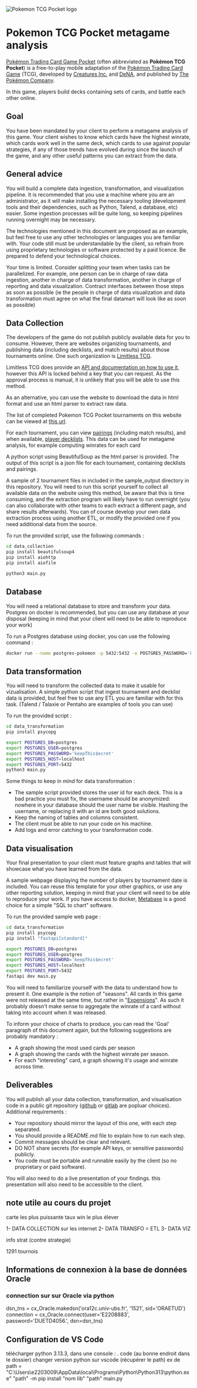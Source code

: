 ![Pokemon TCG Pocket logo](https://upload.wikimedia.org/wikipedia/commons/c/c2/Pokemon_TCG_Pocket_logo.png)
# Pokemon TCG Pocket metagame analysis

[Pokémon Trading Card Game Pocket](https://en.wikipedia.org/wiki/Pok%C3%A9mon_Trading_Card_Game_Pocket) (often abbreviated as **Pokémon TCG Pocket**) is a free-to-play mobile adaptation of the [Pokémon Trading Card Game](https://en.wikipedia.org/wiki/Pok%C3%A9mon_Trading_Card_Game) (TCG), developed by [Creatures Inc.](https://en.wikipedia.org/wiki/Creatures_Inc.) and [DeNA](https://en.wikipedia.org/wiki/DeNA), and published by [The Pokémon Company](https://en.wikipedia.org/wiki/The_Pok%C3%A9mon_Company).

In this game, players build decks containing sets of cards, and battle each other online.

## Goal

You have been mandated by your client to perform a metagame analysis of this game. Your client wishes to know which cards have the highest winrate, which cards work well in the same deck, which cards to use against popular strategies, if any of those trends have evolved during since the launch of the game, and any other useful patterns you can extract from the data.

## General advice

You will build a complete data ingestion, transformation, and visualization pipeline. It is recommended that you use a machine where you are an administrator, as it will make installing the necessary tooling (development tools and their dependencies, such as Python, Talend, a database, etc) easier. Some ingestion processes will be quite long, so keeping pipelines running overnight may be necessary.

The technologies mentioned in this document are proposed as an example, but feel free to use any other technologies or languages you are familiar with. Your code still must be understandable by the client, so refrain from using proprietary technologies or software protected by a paid licence. Be prepared to defend your technological choices.

Your time is limited. Consider splitting your team when tasks can be parallelized. For example, one person can be in charge of raw data ingestion, another in charge of data transformation, another in charge of reporting and data visualization. Contract interfaces between those steps as soon as possible (ie the people in charge of data visualization and data transformation must agree on what the final datamart will look like as soon as possible)

## Data Collection

The developers of the game do not publish publicly available data for you to consume. However, there are websites organizing tournaments, and publishing data (including decklists, and match results) about those tournaments online. One such organization is [Limitless TCG](https://play.limitlesstcg.com).

Limitless TCG does provide an [API and documentation on how to use it,](https://docs.limitlesstcg.com/developer.html) however this API is locked behind a key that you can request. As the approval process is manual, it is unlikely that you will be able to use this method.

As an alternative, you can use the website to download the data in html format and use an html parser to extract raw data.

The list of completed Pokemon TCG Pocket tournaments on this website can be viewed at [this url](https://play.limitlesstcg.com/tournaments/completed?game=POCKET&format=STANDARD&platform=all&type=online&time=all).

For each tournament, you can view [pairings](https://play.limitlesstcg.com/tournament/6823dbb84c6488b18ed5e5d2/pairings) (including match results), and when available, [player decklists](https://play.limitlesstcg.com/tournament/6823dbb84c6488b18ed5e5d2/player/wiloxomega/decklist). This data can be used for metagame analysis, for example computing winrates for each card

A python script using BeautifulSoup as the html parser is provided. The output of this script is a json file for each tournament, containing decklists and pairings.

A sample of 2 tournament files in included in the sample_output directory in this repository. You will need to run this script yourself to collect all available data on the website using this method, be aware that this is time consuming, and the extraction program will likely have to run overnight (you can also collaborate with other teams to each extract a different page, and share results afterwards). You can of course develop your own data extraction process using another ETL, or modify the provided one if you need additional data from the source.

To run the provided script, use the following commands :
```bash
cd data_collection
pip install beautifulsoup4
pip install aiohttp
pip install aiofile

python3 main.py
```

## Database
You will need a relational database to store and transform your data. Postgres on docker is recommended, but you can use any database at your disposal (keeping in mind that your client will need to be able to reproduce your work)

To run a Postgres database using docker, you can use the following command :
```bash
docker run --name postgres-pokemon -p 5432:5432 -e POSTGRES_PASSWORD='keepThis$ecret' -d postgres
```

## Data transformation
You will need to transform the collected data to make it usable for vizualisation. A simple python script that ingest tournament and decklist data is provided, but feel free to use any ETL you are familiar with for this task. (Talend / Talaxie or Pentaho are examples of tools you can use)

To run the provided script :
```bash
cd data_transformation
pip install psycopg

export POSTGRES_DB=postgres
export POSTGRES_USER=postgres
export POSTGRES_PASSWORD='keepThis$ecret'
export POSTGRES_HOST=localhost
export POSTGRES_PORT=5432
python3 main.py
```

Some things to keep in mind for data transformation :
 * The sample script provided stores the user id for each deck. This is a bad practice you must fix, the username should be anonymized: nowhere in your database should the user name be visible. Hashing the username, or replacing it with an id are both good solutions.
 * Keep the naming of tables and columns consistent.
 * The client must be able to run your code on his machine.
 * Add logs and error catching to your transformation code.

## Data visualisation
Your final presentation to your client must feature graphs and tables that will showcase what you have learned from the data.

A sample webpage displaying the number of players by tournament date is included. You can reuse this template for your other graphics, or use any other reporting solution, keeping in mind that your client will need to be able to reproduce your work. If you have access to docker, [Metabase](https://www.metabase.com/docs/latest/installation-and-operation/running-metabase-on-docker) is a good choice for a simple "SQL to chart" software.

To run the provided sample web page :
```bash
cd data_transformation
pip install psycopg
pip install "fastapi[standard]"

export POSTGRES_DB=postgres
export POSTGRES_USER=postgres
export POSTGRES_PASSWORD='keepThis$ecret'
export POSTGRES_HOST=localhost
export POSTGRES_PORT=5432
fastapi dev main.py
```

You will need to familiarize yourself with the data to understand how to present it. One example is the notion of "seasons". All cards in this game were not released at the same time, but rather in "[Expensions](https://en.wikipedia.org/wiki/Pok%C3%A9mon_Trading_Card_Game_Pocket#Expansions)". As such it probably doesn't make sense to aggregate the winrate of a card without taking into account when it was released.

To inform your choice of charts to produce, you can read the 'Goal' paragraph of this document again, but the following suggestions are probably mandatory :
 * A graph showing the most used cards per season
 * A graph showing the cards with the highest winrate per season.
 * For each "interesting" card, a graph showing it's usage and winrate across time.

## Deliverables
You will publish all your data collection, transformation, and visualisation code in a public git repository ([github](https://github.com/) or [gitlab](https://about.gitlab.com/) are popluar choices). Additional requirements :
 * Your repository should mirror the layout of this one, with each step separated.
 * You should provide a README.md file to explain how to run each step.
 * Commit messages should be clear and relevant.
 * DO NOT share secrets (for example API keys, or sensitive passwords) publicly.
 * You code must be portable and runnable easily by the client (so no proprietary or paid software).

You will also need to do a live presentation of your findings. this presentation will also need to be accessible to the client.


## note utile au cours du projet 
carte les plus puissante
taux win le plus élever

1- DATA COLLECTION sur les internet
2- DATA TRANSFO = ETL
3- DATA VIZ

info strat (contre strategie)

1291 tournois


## Informations de connexion à la base de données Oracle

### connection sur sur Oracle via python

dsn_tns = cx_Oracle.makedsn('ora12c.univ-ubs.fr', '1521', sid='ORAETUD')
connection = cx_Oracle.connect(user='E2208883', password='DUETD4056.', dsn=dsn_tns) 

## Configuration de VS Code

télécharger python 3.13.3, 
dans une console : . code (au bonne endroit dans le dossier)
changer version python sur vscode (récupérer le path)
ex de path = "C:\Users\e2203009\AppData\local\Programs\Python\Python313\python.exe"
"path" -m pip install "nom lib"
"path" main.py

